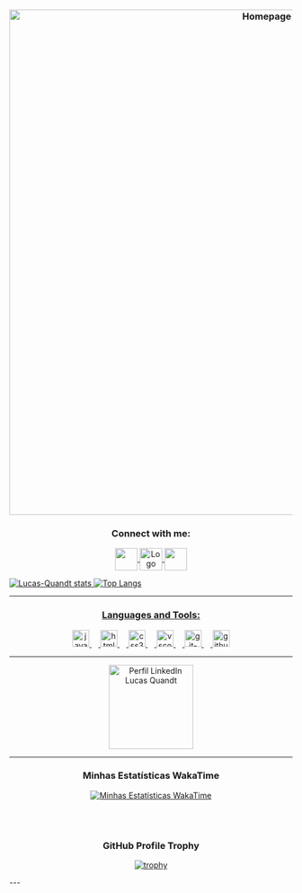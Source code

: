 <h3 align="Center"><img align="Center"  <img src="img/capa_gif_github.gif" alt="Homepage" width="900">
<h3 align="center">Connect with me:</h3>
<p align="center">
<a href="https://www.linkedin.com/in/lucas-quandt-b90901128/" target="blank"><img align="center" src="https://cdn.cdnlogo.com/logos/l/66/linkedin-icon.svg" alt="" height="40" width="40" /a>
<a href="https://www.instagram.com/quandt_/" target="blank"><img align="center" img src="https://cdn.cdnlogo.com/logos/i/4/instagram.svg" alt="Logo" width="40" height="40" /a>
<a href="mailto:lucasquandt10@gmail.com" target="blank"><img align="center" src="https://cdn.cdnlogo.com/logos/g/68/gmail-icon.svg" alt="" height="40" width="40">
</p>

![Lucas-Quandt stats](https://github-readme-stats.vercel.app/api?username=lucas-quandt&theme=tokyonight&show_icons=true) ![Top Langs](https://github-readme-stats.vercel.app/api/top-langs/?username=lucas-quandt&theme=tokyonight&show_icons=true)

--------------------------------------------------------------------------------------------------------------------
<h3 align="center">Languages and Tools:</h3>
<div align="center">
  <img src="https://cdn.jsdelivr.net/gh/devicons/devicon/icons/javascript/javascript-original.svg" height="30" alt="javascript logo"  />
  <img width="12" />
  <img src="https://cdn.jsdelivr.net/gh/devicons/devicon/icons/html5/html5-original.svg" height="30" alt="html5 logo"  />
  <img width="12" />
  <img src="https://cdn.jsdelivr.net/gh/devicons/devicon/icons/css3/css3-original.svg" height="30" alt="css3 logo"  />
  <img width="12" />
  <img src="https://cdn.jsdelivr.net/gh/devicons/devicon/icons/vscode/vscode-original.svg" height="30" alt="vscode-logo" />
  <img width="12" />
  <img src="https://cdn.jsdelivr.net/gh/devicons/devicon/icons/git/git-original.svg" height ="30" alt="git-logo" />
   <img width="12" />
  <img src="https://cdn.jsdelivr.net/gh/devicons/devicon/icons/github/github-original.svg" height ="30" alt="github-logo" />
</div>

-------------------------------------------------------------------------------------------------------------------------

<p align="center">
  <a href="https://www.linkedin.com/in/lucas-quandt-b90901128/" target="_blank">
    <img src="https://github.com/Lucas-Quandt/Lucas-Quandt/assets/103226578/90088ee8-5b8f-44b5-9209-12f419287a72" alt="Perfil LinkedIn Lucas Quandt" height="150" width="150" />
  </a>
</p>

---

<div align="center">

  <h3>Minhas Estatísticas WakaTime</h3>
  
  [![Minhas Estatísticas WakaTime](https://github-readme-stats.vercel.app/api/wakatime?username=@62873569-a117-4d32-8e1c-9f3e556f852c&theme=dark&layout=compact)](https://wakatime.com/@62873569-a117-4d32-8e1c-9f3e556f852c)
  

  <br/><br/> <h3>GitHub Profile Trophy</h3>
  [![trophy](https://github-profile-trophy.vercel.app/?username=Lucas-Quandt&theme=onedark)](https://github.com/Lucas-Quandt/github-profile-trophy)

</div>
---


                                                                                       



  
  
  
  
                                                                                                             
                                                                                                                           
                                                                                                                                







